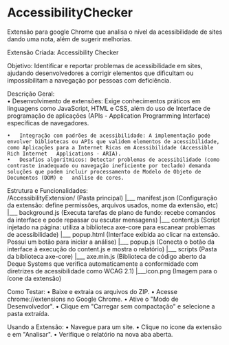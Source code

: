 # AccessibilityChecker
Extensão para google Chrome que analisa o nível da acessibilidade de sites dando uma nota, além de sugerir melhorias.

Extensão Criada: Accessibility Checker

  Objetivo:
    Identificar e reportar problemas de acessibilidade em sites, ajudando desenvolvedores a corrigir elementos que dificultam ou impossibilitam a navegação por pessoas com deficiência.
  
  Descrição Geral:  
    •	Desenvolvimento de extensões: Exige conhecimentos práticos em linguagens como JavaScript, HTML e CSS, além do uso de Interface de programação de aplicações (APIs - Application Programming Interface) específicas de navegadores.
    
    •	Integração com padrões de acessibilidade: A implementação pode envolver bibliotecas ou APIs que validem elementos de acessibilidade, como Aplicações para a Internet Ricas em Acessibilidade (Accessible Rich Internet   Applications - ARIA).
    •	Desafios algorítmicos: Detectar problemas de acessibilidade (como contraste inadequado ou navegação ineficiente por teclado) demanda soluções que podem incluir processamento de Modelo de Objeto de Documentos (DOM) e   análise de cores.
  
  Estrutura e Funcionalidades:  
    /AccessibilityExtension/ (Pasta principal)
    |___ manifest.json	 (Configuração da extensão: define permissões, arquivos usados, nome da extensão, etc)
    |___ background.js	 (Executa tarefas de plano de fundo: recebe comandos da interface e pode repassar ou escutar mensagens)
    |___ content.js	 (Script injetado na página: utiliza a biblioteca axe-core para escanear problemas de acessibilidade)
    |___ popup.html	 (Interface exibida ao clicar na extensão. Possui um botão para iniciar a análise)
    |___ popup.js	 (Conecta o botão da interface à execução do content.js e mostra o relatório)
    |___ scripts		 (Pasta da biblioteca axe-core)
        |___ axe.min.js	 (Biblioteca de código aberto da Deque Systems que verifica automaticamente a conformidade com diretrizes de acessibilidade como WCAG 2.1)
    |___icon.png		 (Imagem para o ícone da extensão)

Como Testar:
  •	Baixe e extraia os arquivos do ZIP.
  •	Acesse chrome://extensions no Google Chrome.
  •	Ative o "Modo de Desenvolvedor".
  •	Clique em "Carregar sem compactação" e selecione a pasta extraída.

Usando a Extensão:
  •	Navegue para um site.
  •	Clique no ícone da extensão e em "Analisar".
  •	Verifique o relatório na nova aba aberta.

